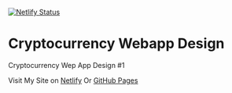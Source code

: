 [![Netlify Status](https://api.netlify.com/api/v1/badges/21f2a82c-64a7-4255-a509-e7fff838e4ae/deploy-status)](https://app.netlify.com/sites/cryptowebdesign/deploys)

# Cryptocurrency Webapp Design
Cryptocurrency Wep App Design #1

Visit My Site on [Netlify](https://cryptowebdesign.netlify.com/) Or [GitHub Pages](https://imsabry.github.io/cryptocurrency-webapp-design/)
